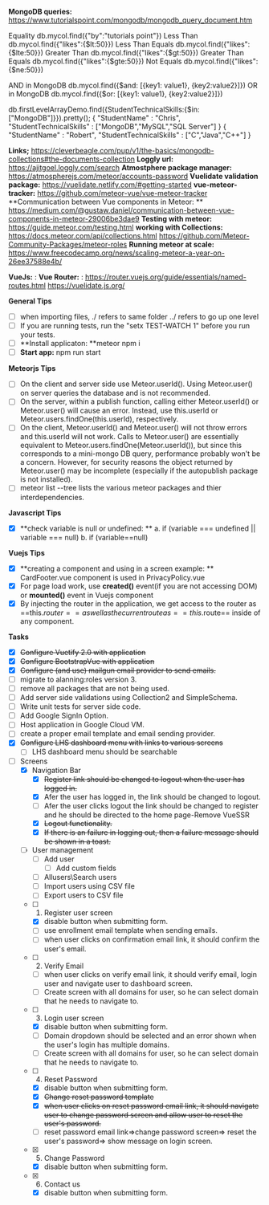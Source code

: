 
**MongoDB queries:** https://www.tutorialspoint.com/mongodb/mongodb_query_document.htm

Equality	        db.mycol.find({"by":"tutorials point"})
Less Than	        db.mycol.find({"likes":{$lt:50}})
Less Than Equals	db.mycol.find({"likes":{$lte:50}})
Greater Than	    db.mycol.find({"likes":{$gt:50}})
Greater Than Equals	db.mycol.find({"likes":{$gte:50}})
Not Equals          db.mycol.find({"likes":{$ne:50}})

AND in MongoDB      db.mycol.find({$and: [{key1: value1}, {key2:value2}]})
OR in MongoDB      db.mycol.find({$or: [{key1: value1}, {key2:value2}]})   

db.firstLevelArrayDemo.find({StudentTechnicalSkills:{$in:["MongoDB"]}}).pretty();
{
   "StudentName" : "Chris",
   "StudentTechnicalSkills" : ["MongoDB","MySQL","SQL Server"]
}
{
   "StudentName" : "Robert",
   "StudentTechnicalSkills" : ["C","Java","C++"]
}

**Links;**
https://cleverbeagle.com/pup/v1/the-basics/mongodb-collections#the-documents-collection
**Loggly url:** https://ajitgoel.loggly.com/search
**Atmostphere package manager:** https://atmospherejs.com/meteor/accounts-password
**Vuelidate validation package:** https://vuelidate.netlify.com/#getting-started
**vue-meteor-tracker:** https://github.com/meteor-vue/vue-meteor-tracker
**Communication between Vue components in Meteor: ** https://medium.com/@gustaw.daniel/communication-between-vue-components-in-meteor-29006be3dae9
**Testing with meteor:** https://guide.meteor.com/testing.html
**working with Collections:** https://docs.meteor.com/api/collections.html
https://github.com/Meteor-Community-Packages/meteor-roles
**Running meteor at scale:** https://www.freecodecamp.org/news/scaling-meteor-a-year-on-26ee37588e4b/

**VueJs:** : **Vue Router:** : https://router.vuejs.org/guide/essentials/named-routes.html
https://vuelidate.js.org/

**General Tips**
- [ ] when importing files,
   ./ refers to same folder
   ../ refers to go up one level
- [ ] If you are running tests, run the "setx TEST-WATCH 1" before you run your tests. 
- [ ] **Install applicaton: **meteor npm i
- [ ] **Start app:** npm run start

**Meteorjs Tips**
- [ ] On the client and server side use Meteor.userId(). Using Meteor.user() on server queries the database and is not recommended.
- [ ] On the server, within a publish function, calling either Meteor.userId() or Meteor.user() will cause an error. Instead, use this.userId or Meteor.users.findOne(this.userId), respectively.
- [ ] On the client, Meteor.userId() and Meteor.user() will not throw errors and this.userId will not work. Calls to Meteor.user() are essentially equivalent to Meteor.users.findOne(Meteor.userId()), but since this corresponds to a mini-mongo DB query, performance probably won't be a concern. However, for security reasons the object returned by Meteor.user() may be incomplete (especially if the autopublish package is not installed).
- [ ] meteor list --tree lists the various meteor packages and thier interdependencies. 

**Javascript Tips**
- [x] **check variable is null or undefined: **
a. if (variable === undefined || variable === null) 
b. if (variable==null) 

**Vuejs Tips**
- [x] **creating a component and using in a screen example: ** CardFooter.vue component is used in PrivacyPolicy.vue
- [x] For page load work, use **created()** event(if you are not accessing DOM) or **mounted()** event in Vuejs component
- [x] By injecting the router in the application, we get access to the router as ==this.$router== as well as the current route as ==this.$route== inside of any component.

**Tasks**

- [x] ~~Configure Vuetify 2.0 with application~~
- [x] ~~Configure BootstrapVue with application~~
- [x] ~~Configure (and use) mailgun email provider to send emails.~~
- [ ] migrate to alanning:roles version 3.
- [ ] remove all packages that are not being used.
- [ ] Add server side validations using Collection2 and SimpleSchema.
- [ ] Write unit tests for server side code.
- [ ] Add Google SignIn Option.
- [ ] Host application in Google Cloud VM.
- [ ] create a proper email template and email sending provider.
- [x] ~~Configure LHS dashboard menu with links to various screens~~
	- [ ] LHS dashboard menu should be searchable
- [ ] Screens
	- [x] Navigation Bar
		- [x] ~~Register link should be changed to logout when the user has logged in.~~
		- [x] Afer the user has logged in, the link should be changed to logout. 
		- [ ] Afer the user clicks logout the link should be changed to register and he should be directed to the home page-Remove VueSSR 
		- [x] ~~Logout functionality.~~
		- [x] ~~If there is an failure in logging out, then a failure message should be shown in a toast.~~
	- [ ] User management
		- [ ] Add user
			- [ ] Add custom fields
		- [ ] Allusers\Search users
		- [ ] Import users using CSV file
		- [ ] Export users to CSV file
	- [ ] 1. Register user screen
		- [x] disable button when submitting form.
		- [ ] use enrollment email template when sending emails.
		- [ ] when user clicks on confirmation email link, it should confirm the user's email.
	- [ ] 2. Verify Email
		- [ ] when user clicks on verify email link, it should verify email, login user and navigate user to dashboard screen.
		- [ ] Create screen with all domains for user, so he can select domain that he needs to navigate to.
	- [ ] 3. Login user screen
		- [x] disable button when submitting form.
		- [ ] Domain dropdown should be selected and an error shown when the user's login has multiple domains.
		- [ ] Create screen with all domains for user, so he can select domain that he needs to navigate to.
	- [ ] 4. Reset Password
		- [x] disable button when submitting form.
		- [x] ~~Change reset password template~~
		- [x] ~~when user clicks on reset password email link, it should navigate user to change password screen and allow user to reset the user's password.~~
		- [ ] reset password email link=>change password screen=> reset the user's password=> show message on login screen.
	- [x] 5. Change Password
		- [x] disable button when submitting form.
	- [x] 6. Contact us
		- [x] disable button when submitting form.